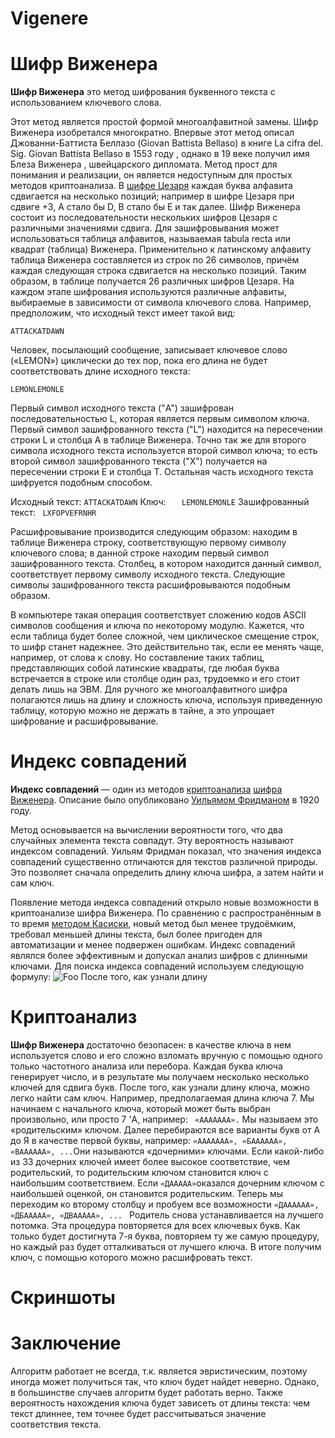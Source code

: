 # Vigenere
# Шифр Виженера
**Шифр Виженера**  это метод шифрования буквенного текста с использованием ключевого слова.

Этот метод является простой формой многоалфавитной замены. Шифр Виженера изобретался многократно. Впервые этот метод описал Джованни-Баттиста Беллазо (Giovan Battista Bellaso) в книге La cifra del. Sig. Giovan Battista Bellasо в 1553 году , однако в 19 веке получил имя Блеза Виженера , швейцарского дипломата. Метод прост для понимания и реализации, он является недоступным для простых методов криптоанализа.
В  [шифре Цезаря](https://ru.wikipedia.org/wiki/%D0%A8%D0%B8%D1%84%D1%80_%D0%A6%D0%B5%D0%B7%D0%B0%D1%80%D1%8F "Шифр Цезаря")  каждая буква алфавита сдвигается на несколько позиций; например в шифре Цезаря при сдвиге +3, A стало бы D, B стало бы E и так далее. Шифр Виженера состоит из последовательности нескольких шифров Цезаря с различными значениями сдвига. Для зашифровывания может использоваться таблица алфавитов, называемая tabula recta или квадрат (таблица) Виженера. Применительно к латинскому алфавиту таблица Виженера составляется из строк по 26 символов, причём каждая следующая строка сдвигается на несколько позиций. Таким образом, в таблице получается 26 различных шифров Цезаря. На каждом этапе шифрования используются различные алфавиты, выбираемые в зависимости от символа ключевого слова. Например, предположим, что исходный текст имеет такой вид:

```ATTACKATDAWN```

Человек, посылающий сообщение, записывает ключевое слово («LEMON») циклически до тех пор, пока его длина не будет соответствовать длине исходного текста:

```LEMONLEMONLE```

Первый символ исходного текста ("A") зашифрован последовательностью L, которая является первым символом ключа. Первый символ зашифрованного текста ("L") находится на пересечении строки L и столбца A в таблице Виженера. Точно так же для второго символа исходного текста используется второй символ ключа; то есть второй символ зашифрованного текста ("X") получается на пересечении строки E и столбца T. Остальная часть исходного текста шифруется подобным способом.

Исходный текст:          ```ATTACKATDAWN```
Ключ:              ```   LEMONLEMONLE```
Зашифрованный текст: ``` LXFOPVEFRNHR```

Расшифровывание производится следующим образом: находим в таблице Виженера строку, соответствующую первому символу ключевого слова; в данной строке находим первый символ зашифрованного текста. Столбец, в котором находится данный символ, соответствует первому символу исходного текста. Следующие символы зашифрованного текста расшифровываются подобным образом.

В компьютере такая операция соответствует сложению кодов ASCII символов сообщения и ключа по некоторому модулю. Кажется, что если таблица будет более сложной, чем циклическое смещение строк, то шифр станет надежнее. Это действительно так, если ее менять чаще, например, от слова к слову. Но составление таких таблиц, представляющих собой латинские квадраты, где любая буква встречается в строке или столбце один раз, трудоемко и его стоит делать лишь на ЭВМ. Для ручного же многоалфавитного шифра полагаются лишь на длину и сложность ключа, используя приведенную таблицу, которую можно не держать в тайне, а это упрощает шифрование и расшифровывание.
# Индекс совпадений
**Индекс совпадений** — один из методов  [криптоанализа](https://ru.wikipedia.org/wiki/%D0%9A%D1%80%D0%B8%D0%BF%D1%82%D0%BE%D0%B0%D0%BD%D0%B0%D0%BB%D0%B8%D0%B7 "Криптоанализ")  [шифра Виженера](https://ru.wikipedia.org/wiki/%D0%A8%D0%B8%D1%84%D1%80_%D0%92%D0%B8%D0%B6%D0%B5%D0%BD%D0%B5%D1%80%D0%B0 "Шифр Виженера"). Описание было опубликовано  [Уильямом Фридманом](https://ru.wikipedia.org/wiki/%D0%A4%D1%80%D0%B8%D0%B4%D0%BC%D0%B0%D0%BD,_%D0%A3%D0%B8%D0%BB%D1%8C%D1%8F%D0%BC_%D0%A4%D1%80%D0%B5%D0%B4%D0%B5%D1%80%D0%B8%D0%BA "Фридман, Уильям Фредерик")  в 1920 году.

Метод основывается на вычислении вероятности того, что два случайных элемента текста совпадут. Эту вероятность называют индексом совпадений. Уильям Фридман показал, что значения индекса совпадений существенно отличаются для текстов различной природы. Это позволяет сначала определить длину ключа шифра, а затем найти и сам ключ.

Появление метода индекса совпадений открыло новые возможности в криптоанализе шифра Виженера. По сравнению с распространённым в то время  [методом Касиски](https://ru.wikipedia.org/wiki/%D0%9C%D0%B5%D1%82%D0%BE%D0%B4_%D0%9A%D0%B0%D1%81%D0%B8%D1%81%D0%BA%D0%B8 "Метод Касиски"), новый метод был менее трудоёмким, требовал меньшей длины текста, был более пригоден для автоматизации и менее подвержен ошибкам. Индекс совпадений являлся более эффективным и допускал анализ шифров с длинными ключами.
Для поиска индекса совпадений используем следующую формулу:
![Foo](https://wikimedia.org/api/rest_v1/media/math/render/svg/2581e814177bf11772b15697eb9c5318330a0596)
После того, как узнали длину
# Криптоанализ 
**Шифр Виженера** достаточно безопасен: в качестве ключа в нем используется слово и его сложно взломать вручную с помощью одного только частотного анализа или перебора. Каждая буква ключа генерирует число, и в результате мы получаем несколько несколько ключей для сдвига букв.
После того, как узнали длину ключа, можно легко найти сам ключ.
Например, предполагаемая длина ключа 7. Мы начинаем с начального ключа, который может быть выбран произвольно, или просто 7 'A, например: ``` «ААААААА».``` Мы называем это «родительским» ключом. Далее перебираются все варианты букв от А до Я в качестве первой буквы, например: ``` «ААААААА», «БАААААА», «ВАААААА», ... ```Они называются  «дочерними» ключами. Если какой-либо из 33 дочерних ключей имеет более высокое соответствие, чем родительский, то родительским ключом становится ключ с наибольшим соответствием. Если ```«ДААААА»```оказался дочерним ключом с наибольшей оценкой, он становится родительским. Теперь мы переходим ко второму столбцу и пробуем все возможности ```«ДАААААА», «ДБААААА», «ДВААААА», ... ``` Родитель снова устанавливается на лучшего потомка. Эта процедура повторяется для всех ключевых букв. Как только будет достигнута 7-я буква, повторяем ту же самую процедуру, но каждый раз будет отталкиваться от лучшего ключа. В итоге получим ключ, с помощью которого можно расшифровать текст.
# Скриншоты
# Заключение
Алгоритм работает не всегда, т.к. является эвристическим, поэтому иногда может получиться так, что ключ будет найдет неверно. Однако, в большинстве случаев алгоритм будет работать верно. Также вероятность нахождения ключа будет зависеть от длины текста: чем текст длиннее, тем точнее будет рассчитываться значение соответствия текста.
